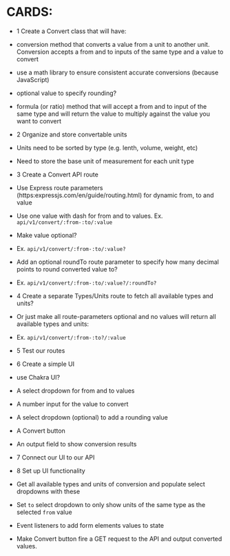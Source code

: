 # CARDS:

- 1 Create a Convert class that will have:
- conversion method that converts a value from a unit to another unit. Conversion accepts a from and to inputs of the same type and a value to convert
- use a math library to ensure consistent accurate conversions (because JavaScript)
- optional value to specify rounding?
- formula (or ratio) method that will accept a from and to input of the same type and will return the value to multiply against the value you want to convert

- 2 Organize and store convertable units
- Units need to be sorted by type (e.g. lenth, volume, weight, etc)
- Need to store the base unit of measurement for each unit type

- 3 Create a Convert API route
- Use Express route parameters (https:expressjs.com/en/guide/routing.html) for dynamic from, to and value
- Use one value with dash for from and to values. Ex. `api/v1/convert/:from-:to/:value`
- Make value optional?
- Ex. `api/v1/convert/:from-:to/:value?`
- Add an optional roundTo route parameter to specify how many decimal points to round converted value to?
- Ex. `api/v1/convert/:from-:to/:value?/:roundTo?`

- 4 Create a separate Types/Units route to fetch all available types and units?
- Or just make all route-parameters optional and no values will return all available types and units:
- Ex. `api/v1/convert/:from-:to?/:value`

- 5 Test our routes

- 6 Create a simple UI
- use Chakra UI?
- A select dropdown for from and to values
- A number input for the value to convert
- A select dropdown (optional) to add a rounding value
- A Convert button
- An output field to show conversion results

- 7 Connect our UI to our API

- 8 Set up UI functionality
- Get all available types and units of conversion and populate select dropdowns with these
- Set `to` select dropdown to only show units of the same type as the selected `from` value
- Event listeners to add form elements values to state
- Make Convert button fire a GET request to the API and output converted values.
